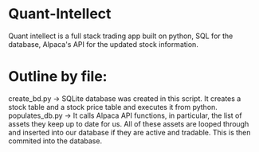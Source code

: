 # Quant-Intellect
Quant intellect is a full stack trading app built on python, SQL for the database, Alpaca's API for the updated stock information.  

# Outline by file:
create_bd.py -> SQLite database was created in this script. It creates a stock table and a stock price table and executes it from python.
populates_db.py -> It calls Alpaca API functions, in particular, the list of assets they keep up to date for us. All of these assets are looped through and inserted into our database if they are active and tradable. This is then commited into the database. 
